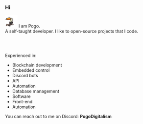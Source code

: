 ### Hi
<img src="https://github.com/PogoDigitalism/PogoDigitalism/blob/main/ezgif-2-0b0e869a24.gif?raw=true" width="40" height="40"> I am Pogo.
<br/>
A self-taught developer. I like to open-source projects that I code.
<br/>
<br/>

<!-- `✔️ I am open for commissions at the moment. @PogoDigitalism on Discord ✔️` -->
<!-- * Proficient in Python  <img src="https://upload.wikimedia.org/wikipedia/commons/thumb/c/c3/Python-logo-notext.svg/1869px-Python-logo-notext.svg.png" width="20" height="20">
* Advanced in Luau  <img src="https://devforum-uploads.s3.dualstack.us-east-2.amazonaws.com/uploads/original/4X/c/5/a/c5acf1685bdf34d1d721c0c5ec8fc3c4e8c80b03.png" width="25" height="25">
* Beginner in Java  <img src="https://www.shareicon.net/data/512x512/2016/09/23/833700_windows_512x512.png" width="20" height="20"> -->

<br/>

Experienced in:
* Blockchain development
* Embedded control
* Discord bots
* API
* Automation
* Database management
* Software
* Front-end
* Automation

You can reach out to me on Discord:
**PogoDigitalism**
